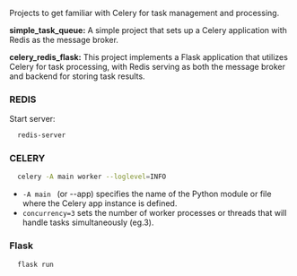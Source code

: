 Projects to get familiar with Celery for task management and processing.

**simple_task_queue:** A simple project that sets up a Celery application with Redis as the message broker.


**celery_redis_flask:** This project implements a Flask application that utilizes Celery for task processing, with Redis serving as both the message broker and backend for storing task results.

### REDIS

Start server: 
```bash
  redis-server
```

### CELERY

```bash
  celery -A main worker --loglevel=INFO 
```

 - ```-A main ```  (or --app) specifies the name of the Python module or file where the Celery app instance is defined.
 - ```concurrency=3``` sets the number of worker processes or threads that will handle tasks simultaneously (eg.3).


### Flask

```bash
  flask run 
```